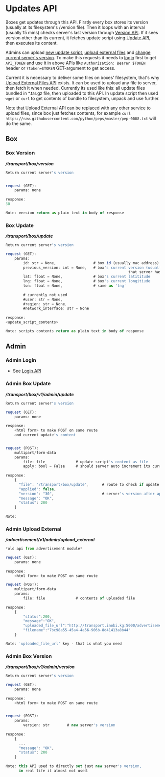 
# Updates API

Boxes get updates through this API.
Firstly every box stores its version (usually at its filesystem's /version file).
Then it loops with an interval (usually 15 mins) checks server's last version through [Version API](#box-version).
If it sees version other than its current, it fetches update script using [Update API](#box-update), then executes its content.

Admins can upload [new update script](#admin-box-update), [upload external files](#admin-upload-external) and [change current server's version](#admin-box-version).
To make this requests it needs to [login](#admin-login) first to get `API_TOKEN` and use it in above APIs like `Authorization: Bearer $TOKEN` header or `?token=$TOKEN` GET-argument to get access.

Current it is necessary to deliver some files on boxes' filesystem, that's why [Upload External Files API](#admin-upload-external) exists.
It can be used to upload any file to server, then fetch it when needed.
Currently its used like this: 
all update files bundled in *.tar.gz file, then uploaded to this API. 
In update script then used `wget` or `curl` to get contents of bundle to filesystem, unpack and use further.

Note that Upload External API can be replaced with any other service to upload files, since box just fetches contents, 
for example `curl https://raw.githubusercontent.com/python/peps/master/pep-0008.txt` will do the same.



## Box


### Box Version    
***/transport/box/version***    
```javascript
Return current server's version


request (GET):
    params: none
    
response:
30

Note: version return as plain text in body of response

```

### Box Update    
***/transport/box/update***    
```javascript
Return current server's version

request (GET):
    params: 
        id: str = None,                 # box id (usually mac address)
        previous_version: int = None,   # box's current version (usually boxes come here after they define 
                                                        that server has new version of update script for them)
        lat: float = None,              # box's current latititude
        lng: float = None,              # box's current longitiude
        lon: float = None,              # same as 'lng'
        
        # currently not used
        #user: str = None,          
        #region: str = None,
        #network_interface: str = None
    
response:
<update_script_contents>

Note: scripts contents return as plain text in body of response

```



## Admin


### Admin Login
 - See [Login API](../mobile_app/login.md#login)

### Admin Box Update
***/transport/box/v1/admin/update***     
```javascript
Return current server's version

request (GET):
    params: none
    
response:  
    <html form> to make POST on same route
    and current update's content


request (POST):
    multipart/form-data
    params: 
        file: file              # update script's content as file
        apply: bool = False     # should server auto increment its current version
    
response:
    {
      "file": "/transport/box/update",      # route to check if update really applied
      "applied": false,
      "version": "30",                      # server's version after apply (if applied)
      "message": "OK", 
      "status": 200
    }
    
Note: 

```

### Admin Upload External
***/advertisement/v1/admin/upload_external***    
```javascript
*old api from advertisement module*

request (GET):
    params: none
    
response:  
    <html form> to make POST on same route

request (POST):
    multipart/form-data
    params:
        file: file              # contents of uploaded file
    
response:
    {
        "status":200,
        "message":"OK",
        "uploaded_file_url":"http://transport.inobi.kg:5000/advertisement/v1/uploads/external/7bc98a55-45a4-4a56-906b-8d41413a8b44",
        "filename":"7bc98a55-45a4-4a56-906b-8d41413a8b44"
    }

Note: 'uploaded_file_url' key - that is what you need

```

### Admin Box Version
***/transport/box/v1/admin/version***    
```javascript
Return current server's version

request (GET):
    params: none
    
response:  
    <html form> to make POST on same route


request (POST):
    params: 
        version: str        # new server's version
    
response:
    {
      ...
      "message": "OK", 
      "status": 200
    }
   
Note: this API used to directly set just new server's version, 
      in real life it almost not used.

```
